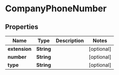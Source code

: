 
# CompanyPhoneNumber

## Properties
Name | Type | Description | Notes
------------ | ------------- | ------------- | -------------
**extension** | **String** |  |  [optional]
**number** | **String** |  |  [optional]
**type** | **String** |  |  [optional]



